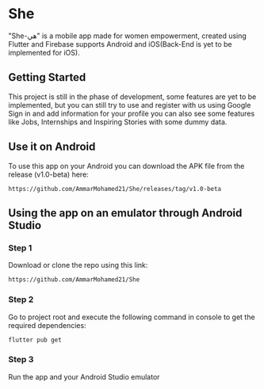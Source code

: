 # She
"She-هي" is a mobile app made for women empowerment, created using Flutter and Firebase supports Android and iOS(Back-End is yet to be implemented for iOS).

## Getting Started
This project is still in the phase of development, some features are yet to be implemented, but you can still try to use and register with us using Google Sign in and add information for your profile
you can also see some features like Jobs, Internships and Inspiring Stories with some dummy data.

## Use it on Android
To use this app on your Android you can download the APK file from the release (v1.0-beta) here: 

```
https://github.com/AmmarMohamed21/She/releases/tag/v1.0-beta
```


## Using the app on an emulator through Android Studio

### Step 1
Download or clone the repo using this link: 
```
https://github.com/AmmarMohamed21/She
```

### Step 2
Go to project root and execute the following command in console to get the required dependencies:

```
flutter pub get 
```

### Step 3
Run the app and your Android Studio emulator



